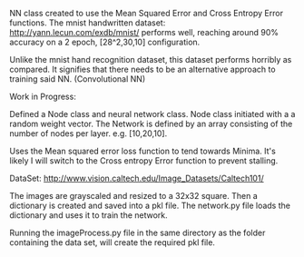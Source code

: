 NN class created to use the Mean Squared Error and Cross Entropy Error functions. The mnist handwritten 
dataset: http://yann.lecun.com/exdb/mnist/ performs well, reaching around 90% accuracy on a 2 epoch, [28^2,30,10] configuration.


Unlike the mnist hand recognition dataset, this dataset performs horribly as compared. It signifies that there needs to
be an alternative approach to training said NN. (Convolutional NN)


Work in Progress:

Defined a Node class and neural network class. Node class initiated with a a random weight vector. The 
Network is defined by an array consisting of the number of nodes per layer. e.g. [10,20,10].

Uses the Mean squared error loss function to tend towards Minima. It's likely I will switch to the Cross entropy Error
function to prevent stalling.

DataSet: http://www.vision.caltech.edu/Image_Datasets/Caltech101/

The images are grayscaled and resized to a 32x32 square. Then a dictionary is created and saved into a pkl file.
The network.py file loads the dictionary and uses it to train the network.

Running the imageProcess.py file in the same directory as the folder containing the data set, will create the required pkl file.
